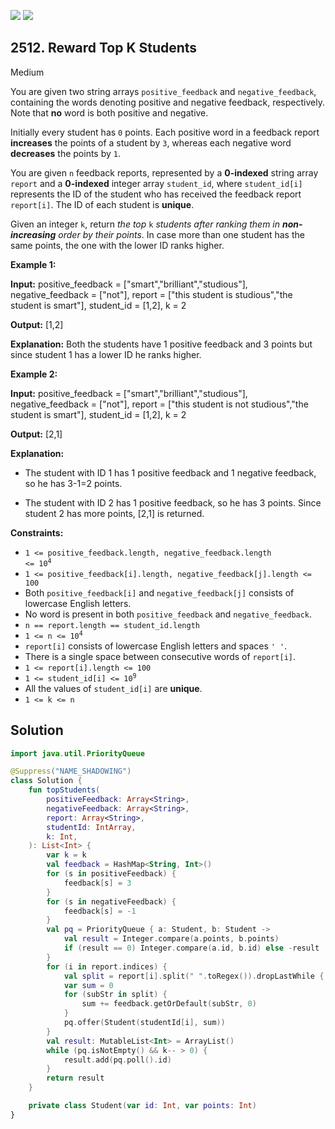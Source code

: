 [![](https://img.shields.io/github/stars/javadev/LeetCode-in-Kotlin?label=Stars&style=flat-square)](https://github.com/javadev/LeetCode-in-Kotlin)
[![](https://img.shields.io/github/forks/javadev/LeetCode-in-Kotlin?label=Fork%20me%20on%20GitHub%20&style=flat-square)](https://github.com/javadev/LeetCode-in-Kotlin/fork)

## 2512\. Reward Top K Students

Medium

You are given two string arrays `positive_feedback` and `negative_feedback`, containing the words denoting positive and negative feedback, respectively. Note that **no** word is both positive and negative.

Initially every student has `0` points. Each positive word in a feedback report **increases** the points of a student by `3`, whereas each negative word **decreases** the points by `1`.

You are given `n` feedback reports, represented by a **0-indexed** string array `report` and a **0-indexed** integer array `student_id`, where `student_id[i]` represents the ID of the student who has received the feedback report `report[i]`. The ID of each student is **unique**.

Given an integer `k`, return _the top_ `k` _students after ranking them in **non-increasing** order by their points_. In case more than one student has the same points, the one with the lower ID ranks higher.

**Example 1:**

**Input:** positive\_feedback = ["smart","brilliant","studious"], negative\_feedback = ["not"], report = ["this student is studious","the student is smart"], student\_id = [1,2], k = 2

**Output:** [1,2]

**Explanation:** Both the students have 1 positive feedback and 3 points but since student 1 has a lower ID he ranks higher.

**Example 2:**

**Input:** positive\_feedback = ["smart","brilliant","studious"], negative\_feedback = ["not"], report = ["this student is not studious","the student is smart"], student\_id = [1,2], k = 2

**Output:** [2,1]

**Explanation:** 

- The student with ID 1 has 1 positive feedback and 1 negative feedback, so he has 3-1=2 points. 

- The student with ID 2 has 1 positive feedback, so he has 3 points. Since student 2 has more points, [2,1] is returned.

**Constraints:**

*   <code>1 <= positive_feedback.length, negative_feedback.length <= 10<sup>4</sup></code>
*   `1 <= positive_feedback[i].length, negative_feedback[j].length <= 100`
*   Both `positive_feedback[i]` and `negative_feedback[j]` consists of lowercase English letters.
*   No word is present in both `positive_feedback` and `negative_feedback`.
*   `n == report.length == student_id.length`
*   <code>1 <= n <= 10<sup>4</sup></code>
*   `report[i]` consists of lowercase English letters and spaces `' '`.
*   There is a single space between consecutive words of `report[i]`.
*   `1 <= report[i].length <= 100`
*   <code>1 <= student_id[i] <= 10<sup>9</sup></code>
*   All the values of `student_id[i]` are **unique**.
*   `1 <= k <= n`

## Solution

```kotlin
import java.util.PriorityQueue

@Suppress("NAME_SHADOWING")
class Solution {
    fun topStudents(
        positiveFeedback: Array<String>,
        negativeFeedback: Array<String>,
        report: Array<String>,
        studentId: IntArray,
        k: Int,
    ): List<Int> {
        var k = k
        val feedback = HashMap<String, Int>()
        for (s in positiveFeedback) {
            feedback[s] = 3
        }
        for (s in negativeFeedback) {
            feedback[s] = -1
        }
        val pq = PriorityQueue { a: Student, b: Student ->
            val result = Integer.compare(a.points, b.points)
            if (result == 0) Integer.compare(a.id, b.id) else -result
        }
        for (i in report.indices) {
            val split = report[i].split(" ".toRegex()).dropLastWhile { it.isEmpty() }.toTypedArray()
            var sum = 0
            for (subStr in split) {
                sum += feedback.getOrDefault(subStr, 0)
            }
            pq.offer(Student(studentId[i], sum))
        }
        val result: MutableList<Int> = ArrayList()
        while (pq.isNotEmpty() && k-- > 0) {
            result.add(pq.poll().id)
        }
        return result
    }

    private class Student(var id: Int, var points: Int)
}
```